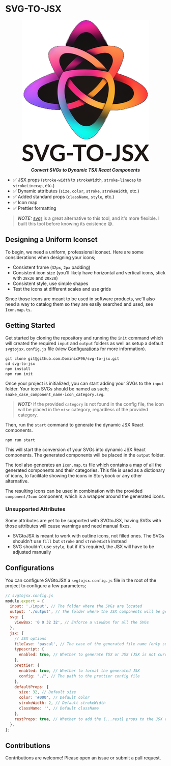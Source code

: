 # SVG-TO-JSX

<p align="center">
  <img src="./banner.png"/>
</p>

<p align="center">
  <i><b>Convert SVGs to Dynamic TSX React Components</b></i>
</p>

- ✅ JSX props (`stroke-width` to `strokeWidth`, `stroke-linecap` to `strokeLinecap`, etc.)
- ✅ Dynamic attributes (`size`, `color`, `stroke`, `strokeWidth`, etc.)
- ✅ Added standard props (`className`, `style`, etc.)
- ✅ Icon map
- ✅ Prettier formatting

> **_NOTE:_**  [svgr](https://react-svgr.com/) is a great alternative to this tool, and it's more flexible. I built this tool before knowing its existence 😅.

## Designing a Uniform Iconset

To begin, we need a uniform, professional iconset. Here are some considerations when designing your icons;

- Consistent frame (`32px`, `2px` padding)
- Consistent icon size (you'll likely have horizontal and vertical icons, stick with `28x20` and `20x28`)
- Consistent style, use simple shapes
- Test the icons at different scales and use grids

Since those icons are meant to be used in software products, we'll also need a way to catalog them so they are easily searched and used, see `Icon.map.ts`.

## Getting Started

Get started by cloning the repository and running the `init` command which will created the required `input` and `output` folders as well as setup a default `svgtojsx.config.js` file (view [Configurations](#configurations) for more information).

```shell
git clone git@github.com:DominicF96/svg-to-jsx.git
cd svg-to-jsx
npm install
npm run init
```

Once your project is initialized, you can start adding your SVGs to the `input` folder. Your icon SVGs should be named as such; `snake_case_component_name-icon_category.svg`.

> **_NOTE:_** If the provided `category` is not found in the config file, the icon will be placed in the `misc` category, regardless of the provided category.

Then, run the `start` command to generate the dynamic JSX React components.

```shell
npm run start
```

This will start the conversion of your SVGs into dynamic JSX React components. The generated components will be placed in the `output` folder.

The tool also generates an `Icon.map.ts` file which contains a map of all the generated components and their categories. This file is used as a dictionary of icons, to facilitate showing the icons in Storybook or any other alternative.

The resulting icons can be used in combination with the provided `component/Icon` component, which is a wrapper around the generated icons.

### Unsupported Attributes

Some attributes are yet to be supported with SVGtoJSX, having SVGs with those attributes will cause warnings and need manual fixes.

- SVGtoJSX is meant to work with outline icons, not filled ones. The SVGs shouldn't use `fill` but `stroke` and `strokeWidth` instead
- SVG shouldn't use `style`, but if it's required, the JSX will have to be adjusted manually

## Configurations

You can configure SVGtoJSX a `svgtojsx.config.js` file in the root of the project to configure a few parameters;

```js
// svgtojsx.config.js
module.export = {
  input: './input', // The folder where the SVGs are located
  output: './output', // The folder where the JSX components will be generated
  svg: {
    viewBox: '0 0 32 32', // Enforce a viewBox for all the SVGs
  },
  jsx: {
    // JSX options
    fileCase: 'pascal', // The case of the generated file name (only supports pascal)
    typescript: {
      enabled: true, // Whether to generate TSX or JSX (JSX is not currently supported)
    },
    prettier: {
      enabled: true, // Whether to format the generated JSX
      config: "./", // The path to the prettier config file
    },
    defaultProps: {
      size: 32, // Default size
      color: '#000', // Default color
      strokeWidth: 2, // Default strokeWidth
      className: '', // Default className
    },
    restProps: true, // Whether to add the {...rest} props to the JSX element
  },
};
```

## Contributions

Contributions are welcome! Please open an issue or submit a pull request.
